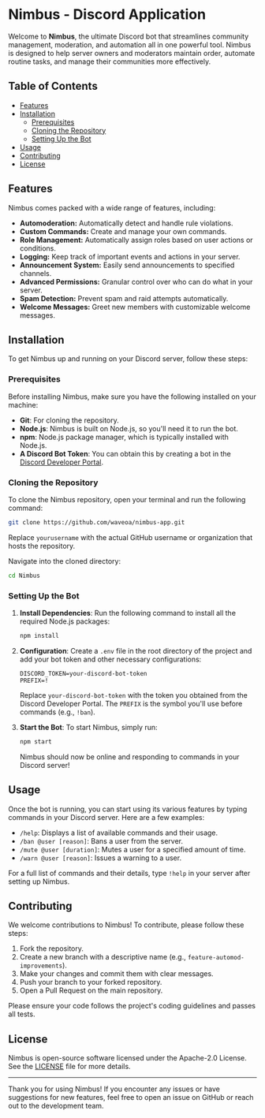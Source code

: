 # Nimbus - Discord Application

Welcome to **Nimbus**, the ultimate Discord bot that streamlines community management, moderation, and automation all in one powerful tool. Nimbus is designed to help server owners and moderators maintain order, automate routine tasks, and manage their communities more effectively.

## Table of Contents

- [Features](#features)
- [Installation](#installation)
  - [Prerequisites](#prerequisites)
  - [Cloning the Repository](#cloning-the-repository)
  - [Setting Up the Bot](#setting-up-the-bot)
- [Usage](#usage)
- [Contributing](#contributing)
- [License](#license)

## Features

Nimbus comes packed with a wide range of features, including:

- **Automoderation:** Automatically detect and handle rule violations.
- **Custom Commands:** Create and manage your own commands.
- **Role Management:** Automatically assign roles based on user actions or conditions.
- **Logging:** Keep track of important events and actions in your server.
- **Announcement System:** Easily send announcements to specified channels.
- **Advanced Permissions:** Granular control over who can do what in your server.
- **Spam Detection:** Prevent spam and raid attempts automatically.
- **Welcome Messages:** Greet new members with customizable welcome messages.

## Installation

To get Nimbus up and running on your Discord server, follow these steps:

### Prerequisites

Before installing Nimbus, make sure you have the following installed on your machine:

- **Git**: For cloning the repository.
- **Node.js**: Nimbus is built on Node.js, so you'll need it to run the bot.
- **npm**: Node.js package manager, which is typically installed with Node.js.
- **A Discord Bot Token**: You can obtain this by creating a bot in the [Discord Developer Portal](https://discord.com/developers/applications).

### Cloning the Repository

To clone the Nimbus repository, open your terminal and run the following command:

```bash
git clone https://github.com/waveoa/nimbus-app.git
```

Replace `yourusername` with the actual GitHub username or organization that hosts the repository.

Navigate into the cloned directory:

```bash
cd Nimbus
```

### Setting Up the Bot

1. **Install Dependencies**: Run the following command to install all the required Node.js packages:

   ```bash
   npm install
   ```

2. **Configuration**: Create a `.env` file in the root directory of the project and add your bot token and other necessary configurations:

   ```plaintext
   DISCORD_TOKEN=your-discord-bot-token
   PREFIX=!
   ```

   Replace `your-discord-bot-token` with the token you obtained from the Discord Developer Portal. The `PREFIX` is the symbol you'll use before commands (e.g., `!ban`).

3. **Start the Bot**: To start Nimbus, simply run:

   ```bash
   npm start
   ```

   Nimbus should now be online and responding to commands in your Discord server!

## Usage

Once the bot is running, you can start using its various features by typing commands in your Discord server. Here are a few examples:

- `/help`: Displays a list of available commands and their usage.
- `/ban @user [reason]`: Bans a user from the server.
- `/mute @user [duration]`: Mutes a user for a specified amount of time.
- `/warn @user [reason]`: Issues a warning to a user.

For a full list of commands and their details, type `!help` in your server after setting up Nimbus.

## Contributing

We welcome contributions to Nimbus! To contribute, please follow these steps:

1. Fork the repository.
2. Create a new branch with a descriptive name (e.g., `feature-automod-improvements`).
3. Make your changes and commit them with clear messages.
4. Push your branch to your forked repository.
5. Open a Pull Request on the main repository.

Please ensure your code follows the project's coding guidelines and passes all tests.

## License

Nimbus is open-source software licensed under the Apache-2.0 License. See the [LICENSE](LICENSE) file for more details.

---

Thank you for using Nimbus! If you encounter any issues or have suggestions for new features, feel free to open an issue on GitHub or reach out to the development team.
